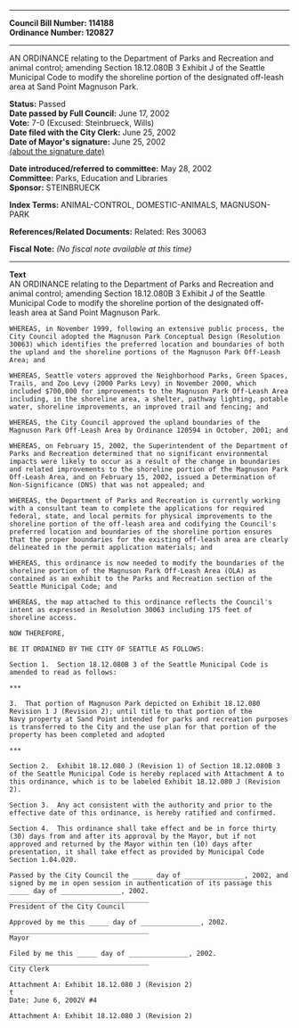 * * * * *  
  
**Council Bill Number: [](#h0)[](#h2)114188**   
**Ordinance Number: 120827**  
  
* * * * *  
  
AN ORDINANCE relating to the Department of Parks and Recreation and animal control; amending Section 18.12.080B 3 Exhibit J of the Seattle Municipal Code to modify the shoreline portion of the designated off-leash area at Sand Point Magnuson Park.  
  
**Status:** Passed   
**Date passed by Full Council:** June 17, 2002   
**Vote:** 7-0 (Excused: Steinbrueck, Wills)   
**Date filed with the City Clerk:** June 25, 2002   
**Date of Mayor's signature:** June 25, 2002   
[(about the signature date)](/~public/approvaldate.htm)   
  
  
**Date introduced/referred to committee:** May 28, 2002   
**Committee:** Parks, Education and Libraries   
**Sponsor:** STEINBRUECK   
  
**Index Terms:** ANIMAL-CONTROL, DOMESTIC-ANIMALS, MAGNUSON-PARK  
  
**References/Related Documents:** Related: Res 30063  
  
**Fiscal Note:** *(No fiscal note available at this time)*  
  
* * * * *  
  
**Text**  
    AN ORDINANCE relating to the Department of Parks and Recreation and  
    animal control; amending Section 18.12.080B 3 Exhibit J of the Seattle  
    Municipal Code to modify the shoreline portion of the designated off-  
    leash area at Sand Point Magnuson Park.  
  
    WHEREAS, in November 1999, following an extensive public process, the  
    City Council adopted the Magnuson Park Conceptual Design (Resolution  
    30063) which identifies the preferred location and boundaries of both  
    the upland and the shoreline portions of the Magnuson Park Off-Leash  
    Area; and  
  
    WHEREAS, Seattle voters approved the Neighborhood Parks, Green Spaces,  
    Trails, and Zoo Levy (2000 Parks Levy) in November 2000, which  
    included $700,000 for improvements to the Magnuson Park Off-Leash Area  
    including, in the shoreline area, a shelter, pathway lighting, potable  
    water, shoreline improvements, an improved trail and fencing; and  
  
    WHEREAS, the City Council approved the upland boundaries of the  
    Magnuson Park Off-Leash Area by Ordinance 120594 in October, 2001; and  
  
    WHEREAS, on February 15, 2002, the Superintendent of the Department of  
    Parks and Recreation determined that no significant environmental  
    impacts were likely to occur as a result of the change in boundaries  
    and related improvements to the shoreline portion of the Magnuson Park  
    Off-Leash Area, and on February 15, 2002, issued a Determination of  
    Non-Significance (DNS) that was not appealed; and  
  
    WHEREAS, the Department of Parks and Recreation is currently working  
    with a consultant team to complete the applications for required  
    federal, state, and local permits for physical improvements to the  
    shoreline portion of the off-leash area and codifying the Council's  
    preferred location and boundaries of the shoreline portion ensures  
    that the proper boundaries for the existing off-leash area are clearly  
    delineated in the permit application materials; and  
  
    WHEREAS, this ordinance is now needed to modify the boundaries of the  
    shoreline portion of the Magnuson Park Off-Leash Area (OLA) as  
    contained as an exhibit to the Parks and Recreation section of the  
    Seattle Municipal Code; and  
  
    WHEREAS, the map attached to this ordinance reflects the Council's  
    intent as expressed in Resolution 30063 including 175 feet of  
    shoreline access.  
  
    NOW THEREFORE,  
  
    BE IT ORDAINED BY THE CITY OF SEATTLE AS FOLLOWS:  
  
    Section 1.  Section 18.12.080B 3 of the Seattle Municipal Code is  
    amended to read as follows:  
  
    ***  
  
    3.  That portion of Magnuson Park depicted on Exhibit 18.12.080   
    Revision 1 J (Revision 2); until title to that portion of the  
    Navy property at Sand Point intended for parks and recreation purposes  
    is transferred to the City and the use plan for that portion of the  
    property has been completed and adopted  
  
    ***  
  
    Section 2.  Exhibit 18.12.080 J (Revision 1) of Section 18.12.080B 3  
    of the Seattle Municipal Code is hereby replaced with Attachment A to  
    this ordinance, which is to be labeled Exhibit 18.12.080 J (Revision  
    2).  
  
    Section 3.  Any act consistent with the authority and prior to the  
    effective date of this ordinance, is hereby ratified and confirmed.  
  
    Section 4.  This ordinance shall take effect and be in force thirty  
    (30) days from and after its approval by the Mayor, but if not  
    approved and returned by the Mayor within ten (10) days after  
    presentation, it shall take effect as provided by Municipal Code  
    Section 1.04.020.  
  
    Passed by the City Council the _____ day of _______________, 2002, and  
    signed by me in open session in authentication of its passage this  
    _____ day of _______________, 2002.  
    ___________________________________  
    President of the City Council  
  
    Approved by me this _____ day of _______________, 2002.  
    ___________________________________  
    Mayor  
  
    Filed by me this _____ day of _______________, 2002.  
    ___________________________________  
    City Clerk  
  
    Attachment A: Exhibit 18.12.080 J (Revision 2)  
    t  
    Date: June 6, 2002V #4  
  
    Attachment A: Exhibit 18.12.080 J (Revision 2)  
